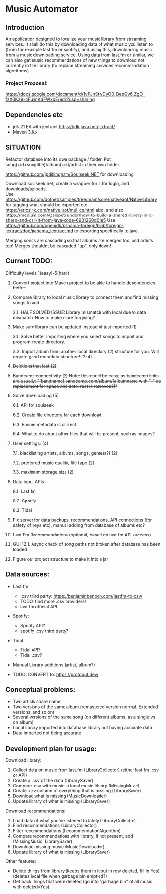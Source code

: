 # Music Automator
## Introduction
An application designed to localize your music library from streaming services. 
It shall do this by downloading data of what music you listen to (from for example last.fm or spotify),
and using this, downloading music from a music downloading service. Using data from last.fm or similar, 
we can also get music recommendations of new things to download not currently in the library (to replace
streaming services recommendation algorithms). 

### Project Proposal:
https://docs.google.com/document/d/1vPJnStwDyO0_BepGv6_ZgO-fzX0Kz9-4FuImK4FWxbE/edit?usp=sharing

## Dependencies etc
- jdk 21 EA with jextract https://jdk.java.net/jextract/ 
- Maven 3.8.x
## SITUATION
Refactor database into its own package / folder. Put song(+id+songtitle)/album(+id)/artist in their own folder. 

https://github.com/jpdillingham/Soulseek.NET for downloading. 

Download soulseek.net, create a wrapper for it for login, and downloads/uploads.  
Use https://github.com/dotnet/samples/tree/main/core/nativeaot/NativeLibrary for tagging what should be exported etc. https://ericsink.com/native_aot/mul_cs.html also. 
and also https://medium.com/@sixpeteunder/how-to-build-a-shared-library-in-c-sharp-and-call-it-from-java-code-6931260d01e5 
Use https://github.com/openjdk/panama-foreign/blob/foreign-jextract/doc/panama_jextract.md to exporting specifically to java. 

Merging songs are cascading so that albums are merged too, and artists too! Merges shouldnt be cascaded "up", only down!

## Current TODO:
Difficulty levels 1(easy)-5(hard)
1. ~~Convert project into Maven project to be able to handle dependencies better.~~
2. Compare library to local music library to connect them and find missing songs to add
    
    2.1. HALF SOLVED ISSUE: Library mismatch with local due to data mismatch. How to make more forgiving?

3. Make sure library can be updated instead of just imported (1) 
    
    3.1. Solve better importing where you select songs to import and program create directory. 
    
    3.2. Import album from another local directory (2)
     structure for you. Will require good metadata structure! (3-4)

4. ~~Deletions that last (2)~~

5. ~~Bandcamp connectivity (2) 
    Note: this could be easy, as bandcamp links are usually:
        "[bandname].bandcamp.com/album/[albumname with "-" as replacement for space and dots. rest is removed?]"~~
6. Solve downloading (5)
    
    6.1. API for soulseek

    6.2. Create file directory for each download. 

    6.3. Ensure metadata is correct.

    6.4. What to do about other files that will be present, such as images?

7. User settings: (4)
    
    7.1. blacklisting artists, albums, songs, genres(?) (2)
    
    7.2. preferred music quality, file type (2)
    
    7.3. maximum storage size (2)

8. Data input APIs 
    
    8.1. Last.fm
    
    8.2. Spotify
    
    8.3. Tidal

10. Fix server for data backups, recommendations, API connections (for safety of keys etc), manual adding from database of albums etc?
11. Last.Fm Recommendations (optional, based on last.fm API success)
12. GUI
    12.1. Async check of song paths not broken after database has been loaded
13. Figure out project structure to make it into a jar

## Data sources:
- Last.fm:
    - .csv third party: https://benjaminbenben.com/lastfm-to-csv/
    - TODO: find more .csv providers!
    - last.fm official API
- Spotify:
    - Spotify API?
    - spotify .csv third party?
- Tidal 
    - Tidal API?
    - Tidal .csv?
- Manual Library additions (artist, album?)

- TODO: CONVERT to: https://protobuf.dev/ !!

## Conceptual problems: 
- Two artists share name
- Two versions of the same album (remastered version normal. Extended versions, and so on)
- Several versions of the same song (on different albums, as a single vs on album)
- Local library imported into database library not having accurate data 
- Data imported not being accurate

## Development plan for usage:

Download library:
1. Collect data on music from last.fm (LibraryCollector) (either last.fm .csv or API)
2. Create a .csv of the data (LibrarySaver)
3. Compare .csv with music in local music library (MissingMusic)
4. Create .csv column of everything that is missing (LibrarySaver)
7. Download what is missing (MusicDownloader)
8. Update library of what is missing (LibrarySaver)

Download recommendations:
1. Load data of what you've listened to lately (LibraryCollector)
2. Find recommendations (LibraryCollector)
3. Filter recommendations (RecommendationAlgorithm)
3. Compare recommendations with library, if not present, add (MissingMusic, LibrarySaver)
4. Download missing music (MusicDownloader)
5. Update library of what is missing (LibrarySaver)

Other features:
- Delete things from library (keeps them in it but in row deleted, fill in Yes) (deletes local file when garbage bin emptied?)
- Get back things that were deleted (go into "garbage bin" of all music with deleted=Yes)